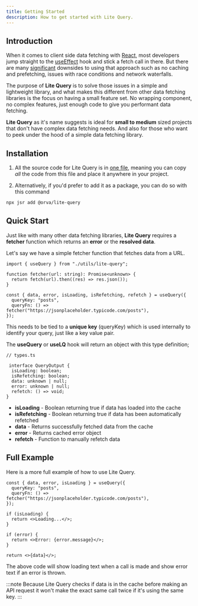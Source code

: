 ```yaml
---
title: Getting Started
description: How to get started with Lite Query.
---
```


## Introduction

When it comes to client side data fetching with [React](https://react.dev/), most developers jump straight to the [useEffect](https://react.dev/reference/react/useEffect#fetching-data-with-effects) hook and stick a fetch call in there. But there are many [significant](https://react.dev/reference/react/useEffect#what-are-good-alternatives-to-data-fetching-in-effects) downsides to using that approach such as no caching and prefetching, issues with race conditions and network waterfalls.

The purpose of **Lite Query** is to solve those issues in a simple and lightweight library, and what makes this different from other data fetching libraries is the focus on having a small feature set. No wrapping component, no complex features, just enough code to give you performant data fetching.

**Lite Query** as it's name suggests is ideal for **small to medium** sized projects that don't have complex data fetching needs. And also for those who want to peek under the hood of a simple data fetching library.

## Installation

1. All the source code for Lite Query is in [one file](https://github.com/Orva-Studio/lite-query/blob/main/src/index.ts), meaning you can copy _all_ the code from this file and place it anywhere in your project.

2. Alternatively, if you'd prefer to add it as a package, you can do so with this command

```bash
npx jsr add @orva/lite-query
```

## Quick Start

Just like with many other data fetching libraries, **Lite Query** requires a **fetcher** function which returns an **error** or the **resolved data**.

Let's say we have a simple fetcher function that fetches data from a URL.

```tsx
import { useQuery } from "./utils/lite-query";

function fetcher(url: string): Promise<unknown> {
  return fetch(url).then((res) => res.json());
}

const { data, error, isLoading, isRefetching, refetch } = useQuery({
  queryKey: "posts",
  queryFn: () => fetcher("https://jsonplaceholder.typicode.com/posts"),
});
```

This needs to be tied to a **unique key** (queryKey) which is used internally to identify your query, just like a key value pair.

The **useQuery** or **useLQ** hook will return an object with this type definition;

```tsx
// types.ts

 interface QueryOutput {
  isLoading: boolean;
  isRefetching: boolean;
  data: unknown | null;
  error: unknown | null;
  refetch: () => void;
}
```

- **isLoading** - Boolean returning true if data has loaded into the cache
- **isRefetching** - Boolean returning true if data has been automatically refetched
- **data** - Returns successfully fetched data from the cache
- **error** - Returns cached error object
- **refetch** - Function to manually refetch data

## Full Example

Here is a more full example of how to use Lite Query.

```tsx
const { data, error, isLoading } = useQuery({
  queryKey: "posts",
  queryFn: () => fetcher("https://jsonplaceholder.typicode.com/posts"),
});

if (isLoading) {
  return <>Loading...</>;
}

if (error) {
  return <>Error: {error.message}</>;
}

return <>{data}</>;
```

The above code will show loading text when a call is made and show error text if an error is thrown.

:::note
Because Lite Query checks if data is in the cache before making an API request it won't make the exact same call twice if it's using the same key.
:::
